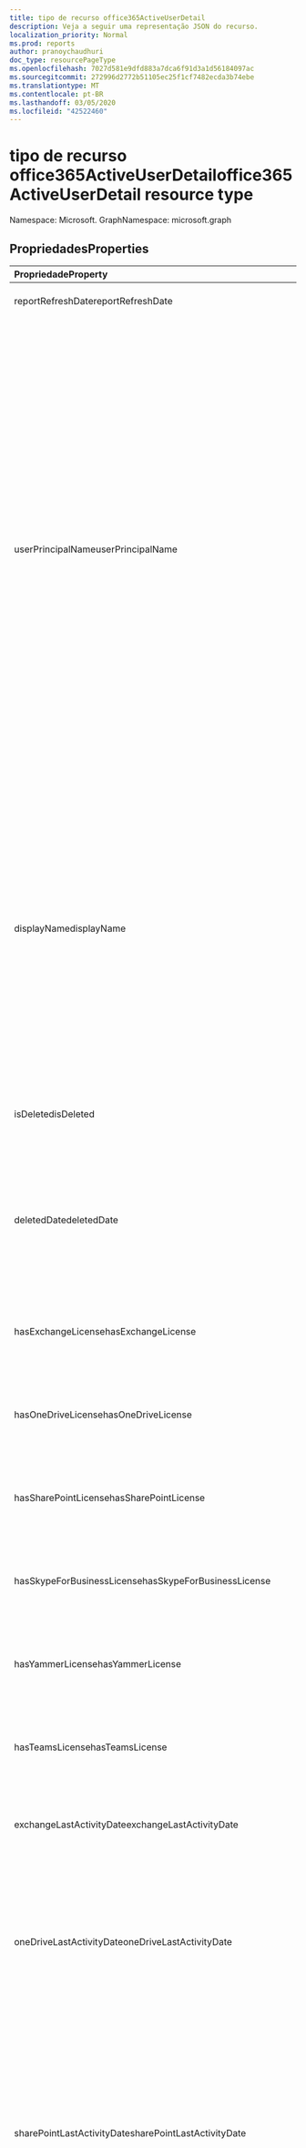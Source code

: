 ```yaml
---
title: tipo de recurso office365ActiveUserDetail
description: Veja a seguir uma representação JSON do recurso.
localization_priority: Normal
ms.prod: reports
author: pranoychaudhuri
doc_type: resourcePageType
ms.openlocfilehash: 7027d581e9dfd883a7dca6f91d3a1d56184097ac
ms.sourcegitcommit: 272996d2772b51105ec25f1cf7482ecda3b74ebe
ms.translationtype: MT
ms.contentlocale: pt-BR
ms.lasthandoff: 03/05/2020
ms.locfileid: "42522460"
---
```

# <a name="office365activeuserdetail-resource-type"></a><span data-ttu-id="394c9-103">tipo de recurso office365ActiveUserDetail</span><span class="sxs-lookup"><span data-stu-id="394c9-103">office365ActiveUserDetail resource type</span></span>

<span data-ttu-id="394c9-104">Namespace: Microsoft. Graph</span><span class="sxs-lookup"><span data-stu-id="394c9-104">Namespace: microsoft.graph</span></span>

## <a name="properties"></a><span data-ttu-id="394c9-105">Propriedades</span><span class="sxs-lookup"><span data-stu-id="394c9-105">Properties</span></span>

| <span data-ttu-id="394c9-106">Propriedade</span><span class="sxs-lookup"><span data-stu-id="394c9-106">Property</span></span>                          | <span data-ttu-id="394c9-107">Tipo</span><span class="sxs-lookup"><span data-stu-id="394c9-107">Type</span></span>              | <span data-ttu-id="394c9-108">Descrição</span><span class="sxs-lookup"><span data-stu-id="394c9-108">Description</span></span>                              |
| :-------------------------------- | :---------------- | ---------------------------------------- |
| <span data-ttu-id="394c9-109">reportRefreshDate</span><span class="sxs-lookup"><span data-stu-id="394c9-109">reportRefreshDate</span></span>                 | <span data-ttu-id="394c9-110">Data</span><span class="sxs-lookup"><span data-stu-id="394c9-110">Date</span></span>              | <span data-ttu-id="394c9-111">A última data do conteúdo.</span><span class="sxs-lookup"><span data-stu-id="394c9-111">The latest date of the content.</span></span>          |
| <span data-ttu-id="394c9-112">userPrincipalName</span><span class="sxs-lookup"><span data-stu-id="394c9-112">userPrincipalName</span></span>                 | <span data-ttu-id="394c9-113">String</span><span class="sxs-lookup"><span data-stu-id="394c9-113">String</span></span>            | <span data-ttu-id="394c9-114">O nome UPN do usuário.</span><span class="sxs-lookup"><span data-stu-id="394c9-114">The user principal name (UPN) of the user.</span></span> <span data-ttu-id="394c9-115">O nome UPN é um nome de logon para o usuário ao estilo da Internet com base na RFC 822 padrão da Internet.</span><span class="sxs-lookup"><span data-stu-id="394c9-115">The UPN is an Internet-style login name for the user based on the Internet standard RFC 822.</span></span> <span data-ttu-id="394c9-116">Por convenção, ele deve ser mapeado para o nome de email do usuário.</span><span class="sxs-lookup"><span data-stu-id="394c9-116">By convention, this should map to the user's email name.</span></span> <span data-ttu-id="394c9-117">O formato geral é alias@domain, em que o domínio deve estar presente na coleção de domínios verificados do locatário.</span><span class="sxs-lookup"><span data-stu-id="394c9-117">The general format is alias@domain, where domain must be present in the tenant’s collection of verified domains.</span></span> <span data-ttu-id="394c9-118">Essa propriedade é obrigatória quando um usuário é criado.</span><span class="sxs-lookup"><span data-stu-id="394c9-118">This property is required when a user is created.</span></span> |
| <span data-ttu-id="394c9-119">displayName</span><span class="sxs-lookup"><span data-stu-id="394c9-119">displayName</span></span>                       | <span data-ttu-id="394c9-120">Cadeia de caracteres</span><span class="sxs-lookup"><span data-stu-id="394c9-120">String</span></span>            | <span data-ttu-id="394c9-121">O nome exibido para o usuário no catálogo de endereços.</span><span class="sxs-lookup"><span data-stu-id="394c9-121">The name displayed in the address book for the user.</span></span> <span data-ttu-id="394c9-122">Geralmente é a combinação do nome, da inicial do nome do meio e do sobrenome do usuário.</span><span class="sxs-lookup"><span data-stu-id="394c9-122">This is usually the combination of the user's first name, middle initial, and last name.</span></span> <span data-ttu-id="394c9-123">Essa propriedade é obrigatória quando um usuário é criado e não pode ser apagado durante atualizações.</span><span class="sxs-lookup"><span data-stu-id="394c9-123">This property is required when a user is created and it cannot be cleared during updates.</span></span> |
| <span data-ttu-id="394c9-124">isDeleted</span><span class="sxs-lookup"><span data-stu-id="394c9-124">isDeleted</span></span>                         | <span data-ttu-id="394c9-125">Boolean</span><span class="sxs-lookup"><span data-stu-id="394c9-125">Boolean</span></span>           | <span data-ttu-id="394c9-126">Se este usuário foi excluído ou excluído por software.</span><span class="sxs-lookup"><span data-stu-id="394c9-126">Whether this user has been deleted or soft deleted.</span></span> |
| <span data-ttu-id="394c9-127">deletedDate</span><span class="sxs-lookup"><span data-stu-id="394c9-127">deletedDate</span></span>                       | <span data-ttu-id="394c9-128">Data</span><span class="sxs-lookup"><span data-stu-id="394c9-128">Date</span></span>              | <span data-ttu-id="394c9-129">A data em que a operação de exclusão ocorreu.</span><span class="sxs-lookup"><span data-stu-id="394c9-129">The date when the delete operation happened.</span></span> <span data-ttu-id="394c9-130">O valor padrão é "nulo" quando o usuário não foi excluído.</span><span class="sxs-lookup"><span data-stu-id="394c9-130">Default value is "null" when the user has not been deleted.</span></span> |
| <span data-ttu-id="394c9-131">hasExchangeLicense</span><span class="sxs-lookup"><span data-stu-id="394c9-131">hasExchangeLicense</span></span>                | <span data-ttu-id="394c9-132">Boolean</span><span class="sxs-lookup"><span data-stu-id="394c9-132">Boolean</span></span>           | <span data-ttu-id="394c9-133">Se o usuário foi atribuído a uma licença do Exchange.</span><span class="sxs-lookup"><span data-stu-id="394c9-133">Whether the user has been assigned an Exchange license.</span></span> |
| <span data-ttu-id="394c9-134">hasOneDriveLicense</span><span class="sxs-lookup"><span data-stu-id="394c9-134">hasOneDriveLicense</span></span>                | <span data-ttu-id="394c9-135">Boolean</span><span class="sxs-lookup"><span data-stu-id="394c9-135">Boolean</span></span>           | <span data-ttu-id="394c9-136">Se o usuário foi atribuído a uma licença do OneDrive.</span><span class="sxs-lookup"><span data-stu-id="394c9-136">Whether the user has been assigned a OneDrive license.</span></span> |
| <span data-ttu-id="394c9-137">hasSharePointLicense</span><span class="sxs-lookup"><span data-stu-id="394c9-137">hasSharePointLicense</span></span>              | <span data-ttu-id="394c9-138">Boolean</span><span class="sxs-lookup"><span data-stu-id="394c9-138">Boolean</span></span>           | <span data-ttu-id="394c9-139">Se o usuário foi atribuído a uma licença do SharePoint.</span><span class="sxs-lookup"><span data-stu-id="394c9-139">Whether the user has been assigned a SharePoint license.</span></span> |
| <span data-ttu-id="394c9-140">hasSkypeForBusinessLicense</span><span class="sxs-lookup"><span data-stu-id="394c9-140">hasSkypeForBusinessLicense</span></span>        | <span data-ttu-id="394c9-141">Boolean</span><span class="sxs-lookup"><span data-stu-id="394c9-141">Boolean</span></span>           | <span data-ttu-id="394c9-142">Se o usuário foi atribuído a uma licença do Skype for Business.</span><span class="sxs-lookup"><span data-stu-id="394c9-142">Whether the user has been assigned a Skype For Business license.</span></span> |
| <span data-ttu-id="394c9-143">hasYammerLicense</span><span class="sxs-lookup"><span data-stu-id="394c9-143">hasYammerLicense</span></span>                  | <span data-ttu-id="394c9-144">Boolean</span><span class="sxs-lookup"><span data-stu-id="394c9-144">Boolean</span></span>           | <span data-ttu-id="394c9-145">Se o usuário foi atribuído a uma licença do Yammer.</span><span class="sxs-lookup"><span data-stu-id="394c9-145">Whether the user has been assigned a Yammer license.</span></span> |
| <span data-ttu-id="394c9-146">hasTeamsLicense</span><span class="sxs-lookup"><span data-stu-id="394c9-146">hasTeamsLicense</span></span>                   | <span data-ttu-id="394c9-147">Boolean</span><span class="sxs-lookup"><span data-stu-id="394c9-147">Boolean</span></span>           | <span data-ttu-id="394c9-148">Se o usuário foi atribuído a uma licença do teams.</span><span class="sxs-lookup"><span data-stu-id="394c9-148">Whether the user has been assigned a Teams license.</span></span> |
| <span data-ttu-id="394c9-149">exchangeLastActivityDate</span><span class="sxs-lookup"><span data-stu-id="394c9-149">exchangeLastActivityDate</span></span>          | <span data-ttu-id="394c9-150">Data</span><span class="sxs-lookup"><span data-stu-id="394c9-150">Date</span></span>              | <span data-ttu-id="394c9-151">A data em que o usuário leu ou enviou email pela última vez.</span><span class="sxs-lookup"><span data-stu-id="394c9-151">The date when user last read or sent email.</span></span> |
| <span data-ttu-id="394c9-152">oneDriveLastActivityDate</span><span class="sxs-lookup"><span data-stu-id="394c9-152">oneDriveLastActivityDate</span></span>          | <span data-ttu-id="394c9-153">Data</span><span class="sxs-lookup"><span data-stu-id="394c9-153">Date</span></span>              | <span data-ttu-id="394c9-154">A data em que o usuário exibiu ou editou arquivos, arquivos compartilhados internamente ou externamente, ou arquivos sincronizados.</span><span class="sxs-lookup"><span data-stu-id="394c9-154">The date when user last viewed or edited files, shared files internally or externally, or synced files.</span></span> |
| <span data-ttu-id="394c9-155">sharePointLastActivityDate</span><span class="sxs-lookup"><span data-stu-id="394c9-155">sharePointLastActivityDate</span></span>        | <span data-ttu-id="394c9-156">Data</span><span class="sxs-lookup"><span data-stu-id="394c9-156">Date</span></span>              | <span data-ttu-id="394c9-157">A data em que o usuário exibiu ou editou arquivos, arquivos compartilhados internamente ou externamente, arquivos sincronizados ou páginas do SharePoint visualizadas por último.</span><span class="sxs-lookup"><span data-stu-id="394c9-157">The date when user last viewed or edited files, shared files internally or externally, synced files, or viewed SharePoint pages.</span></span> |
| <span data-ttu-id="394c9-158">skypeForBusinessLastActivityDate</span><span class="sxs-lookup"><span data-stu-id="394c9-158">skypeForBusinessLastActivityDate</span></span>  | <span data-ttu-id="394c9-159">Data</span><span class="sxs-lookup"><span data-stu-id="394c9-159">Date</span></span>              | <span data-ttu-id="394c9-160">A data em que o usuário organizou ou participou de conferências ou sessões ponto a ponto Unidas.</span><span class="sxs-lookup"><span data-stu-id="394c9-160">The date when user last organized or participated in conferences, or joined peer-to-peer sessions.</span></span> |
| <span data-ttu-id="394c9-161">yammerLastActivityDate</span><span class="sxs-lookup"><span data-stu-id="394c9-161">yammerLastActivityDate</span></span>            | <span data-ttu-id="394c9-162">Data</span><span class="sxs-lookup"><span data-stu-id="394c9-162">Date</span></span>              | <span data-ttu-id="394c9-163">A data em que o usuário postou, leu ou curtiu a mensagem.</span><span class="sxs-lookup"><span data-stu-id="394c9-163">The date when user last posted, read, or liked message.</span></span> |
| <span data-ttu-id="394c9-164">teamsLastActivityDate</span><span class="sxs-lookup"><span data-stu-id="394c9-164">teamsLastActivityDate</span></span>             | <span data-ttu-id="394c9-165">Data</span><span class="sxs-lookup"><span data-stu-id="394c9-165">Date</span></span>              | <span data-ttu-id="394c9-166">A data em que o usuário postou mensagens em canais de equipe, enviou mensagens em sessões de chat privadas ou participou de reuniões ou chamadas.</span><span class="sxs-lookup"><span data-stu-id="394c9-166">The date when user last posted messages in team channels, sent messages in private chat sessions, or participated in meetings or calls.</span></span> |
| <span data-ttu-id="394c9-167">exchangeLicenseAssignDate</span><span class="sxs-lookup"><span data-stu-id="394c9-167">exchangeLicenseAssignDate</span></span>         | <span data-ttu-id="394c9-168">Data</span><span class="sxs-lookup"><span data-stu-id="394c9-168">Date</span></span>              | <span data-ttu-id="394c9-169">A última data em que o usuário recebeu uma licença do Exchange.</span><span class="sxs-lookup"><span data-stu-id="394c9-169">The last date when the user was assigned an Exchange license.</span></span> |
| <span data-ttu-id="394c9-170">oneDriveLicenseAssignDate</span><span class="sxs-lookup"><span data-stu-id="394c9-170">oneDriveLicenseAssignDate</span></span>         | <span data-ttu-id="394c9-171">Data</span><span class="sxs-lookup"><span data-stu-id="394c9-171">Date</span></span>              | <span data-ttu-id="394c9-172">A última data em que o usuário recebeu uma licença do OneDrive.</span><span class="sxs-lookup"><span data-stu-id="394c9-172">The last date when the user was assigned a OneDrive license.</span></span> |
| <span data-ttu-id="394c9-173">sharePointLicenseAssignDate</span><span class="sxs-lookup"><span data-stu-id="394c9-173">sharePointLicenseAssignDate</span></span>       | <span data-ttu-id="394c9-174">Data</span><span class="sxs-lookup"><span data-stu-id="394c9-174">Date</span></span>              | <span data-ttu-id="394c9-175">A última data em que o usuário recebeu uma licença do SharePoint.</span><span class="sxs-lookup"><span data-stu-id="394c9-175">The last date when the user was assigned a SharePoint license.</span></span> |
| <span data-ttu-id="394c9-176">skypeForBusinessLicenseAssignDate</span><span class="sxs-lookup"><span data-stu-id="394c9-176">skypeForBusinessLicenseAssignDate</span></span> | <span data-ttu-id="394c9-177">Data</span><span class="sxs-lookup"><span data-stu-id="394c9-177">Date</span></span>              | <span data-ttu-id="394c9-178">A última data em que o usuário recebeu uma licença do Skype for Business.</span><span class="sxs-lookup"><span data-stu-id="394c9-178">The last date when the user was assigned a Skype For Business license.</span></span> |
| <span data-ttu-id="394c9-179">yammerLicenseAssignDate</span><span class="sxs-lookup"><span data-stu-id="394c9-179">yammerLicenseAssignDate</span></span>           | <span data-ttu-id="394c9-180">Data</span><span class="sxs-lookup"><span data-stu-id="394c9-180">Date</span></span>              | <span data-ttu-id="394c9-181">A última data em que o usuário recebeu uma licença do Yammer.</span><span class="sxs-lookup"><span data-stu-id="394c9-181">The last date when the user was assigned a Yammer license.</span></span> |
| <span data-ttu-id="394c9-182">teamsLicenseAssignDate</span><span class="sxs-lookup"><span data-stu-id="394c9-182">teamsLicenseAssignDate</span></span>            | <span data-ttu-id="394c9-183">Data</span><span class="sxs-lookup"><span data-stu-id="394c9-183">Date</span></span>              | <span data-ttu-id="394c9-184">A última data em que o usuário recebeu uma licença do teams.</span><span class="sxs-lookup"><span data-stu-id="394c9-184">The last date when the user was assigned a Teams license.</span></span> |
| <span data-ttu-id="394c9-185">assignedProducts</span><span class="sxs-lookup"><span data-stu-id="394c9-185">assignedProducts</span></span>                  | <span data-ttu-id="394c9-186">String collection</span><span class="sxs-lookup"><span data-stu-id="394c9-186">String collection</span></span> | <span data-ttu-id="394c9-187">Todos os produtos atribuídos para o usuário.</span><span class="sxs-lookup"><span data-stu-id="394c9-187">All the products assigned for the user.</span></span>  |

## <a name="json-representation"></a><span data-ttu-id="394c9-188">Representação JSON</span><span class="sxs-lookup"><span data-stu-id="394c9-188">JSON representation</span></span>

<span data-ttu-id="394c9-189">Veja a seguir uma representação JSON do recurso.</span><span class="sxs-lookup"><span data-stu-id="394c9-189">The following is a JSON representation of the resource.</span></span>

<!-- {
  "blockType": "resource",
  "@odata.type": "microsoft.graph.office365ActiveUserDetail"
} -->

```json
{
  "reportRefreshDate": "Date", 
  "userPrincipalName": "String", 
  "displayName": "String", 
  "isDeleted": true, 
  "deletedDate": "Date", 
  "hasExchangeLicense": true, 
  "hasOneDriveLicense": true, 
  "hasSharePointLicense": true, 
  "hasSkypeForBusinessLicense": true, 
  "hasYammerLicense": true, 
  "hasTeamsLicense": true, 
  "exchangeLastActivityDate": "Date", 
  "oneDriveLastActivityDate": "Date", 
  "sharePointLastActivityDate": "Date", 
  "skypeForBusinessLastActivityDate": "Date", 
  "yammerLastActivityDate": "Date", 
  "teamsLastActivityDate": "Date", 
  "exchangeLicenseAssignDate": "Date", 
  "oneDriveLicenseAssignDate": "Date", 
  "sharePointLicenseAssignDate": "Date", 
  "skypeForBusinessLicenseAssignDate": "Date", 
  "yammerLicenseAssignDate": "Date", 
  "teamsLicenseAssignDate": "Date", 
  "assignedProducts": ["String"]
}
```
